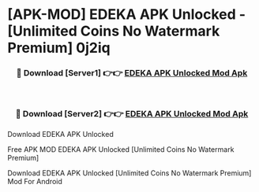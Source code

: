 # [APK-MOD] EDEKA APK Unlocked - [Unlimited Coins No Watermark Premium] 0j2iq



<div align="center">
<h3>🔴 Download [Server1] 👉👉 <a href="https://momento.my/?title=EDEKA_APK_Unlocked">EDEKA APK Unlocked Mod Apk</a></h3><br>

<h3>🔴 Download [Server2] 👉👉 <a href="https://momento.my/?title=EDEKA_APK_Unlocked">EDEKA APK Unlocked Mod Apk</a></h3>
</div>



Download EDEKA APK Unlocked 

Free APK MOD EDEKA APK Unlocked [Unlimited Coins No Watermark Premium]

Download EDEKA APK Unlocked [Unlimited Coins No Watermark Premium] Mod For Android
